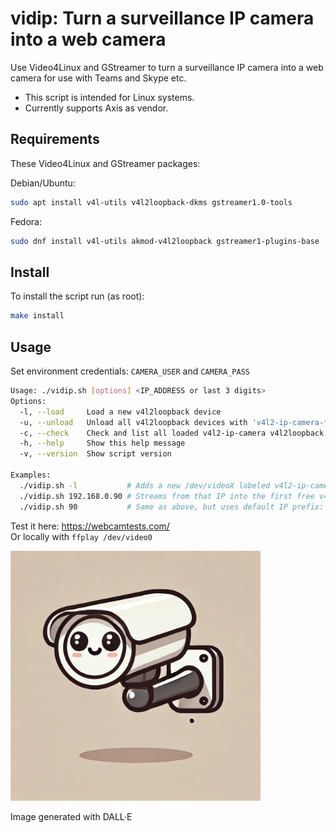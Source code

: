 # vidip: Turn a surveillance IP camera into a web camera

Use Video4Linux and GStreamer to turn a surveillance IP camera into a web camera for use with Teams and Skype etc.<br/>

* This script is intended for Linux systems.
* Currently supports Axis as vendor.

## Requirements

These Video4Linux and GStreamer packages:

Debian/Ubuntu:

```sh
sudo apt install v4l-utils v4l2loopback-dkms gstreamer1.0-tools
```

Fedora:

```sh
sudo dnf install v4l-utils akmod-v4l2loopback gstreamer1-plugins-base
```

## Install

To install the script run (as root):

```sh
make install
```

## Usage

Set environment credentials: ```CAMERA_USER``` and ```CAMERA_PASS```

```sh
Usage: ./vidip.sh [options] <IP_ADDRESS or last 3 digits>
Options:
  -l, --load     Load a new v4l2loopback device
  -u, --unload   Unload all v4l2loopback devices with 'v4l2-ip-camera-*' labels
  -c, --check    Check and list all loaded v4l2-ip-camera v4l2loopback devices
  -h, --help     Show this help message
  -v, --version  Show script version

Examples:
  ./vidip.sh -l           # Adds a new /dev/videoX labeled v4l2-ip-camera-X
  ./vidip.sh 192.168.0.90 # Streams from that IP into the first free v4l2-ip-camera device
  ./vidip.sh 90           # Same as above, but uses default IP prefix: 192.168.0.90
```

Test it here: <https://webcamtests.com/> <br/>
Or locally with ```ffplay /dev/video0```

<img src="img/ip_camera1.webp" width="400" alt="logo"/>

Image generated with DALL·E

